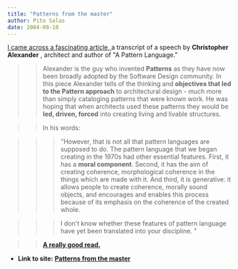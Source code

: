```yaml
---
title: "Patterns from the master"
author: Pito Salas
date: 2004-09-10
---
```


[I came across a fascinating article,
](<http://www.patternlanguage.com/archive/ieee/ieeetext.htm>)a transcript of a
speech by **Christopher Alexander** , architect and author of "A Pattern
Language."

>>

>> Alexander is the guy who invented **Patterns** as they have now been
broadly adopted by the Software Design community. In this piece Alexander
tells of the thinking and **objectives that led to the Pattern approach** to
architectural design - much more than simply cataloging patterns that were
known work. He was hoping that when architects used these patterns they would
be **led, driven, forced** into creating living and livable structures.

>>

>> In his words:

>>

>>> "However, that is not all that pattern languages are supposed to do. The
pattern language that we began creating in the 1970s had other essential
features. First, it has a **moral component**. Second, it has the aim of
creating coherence, morphological coherence in the things which are made with
it. And third, it is generative: it allows people to create coherence, morally
sound objects, and encourages and enables this process because of its emphasis
on the coherence of the created whole.

>>>

>>> I don't know whether these features of pattern language have yet been
translated into your discipline. "

>>

>> **[A really good
read.](<http://www.patternlanguage.com/archive/ieee/ieeetext.htm>)**


* **Link to site:** **[Patterns from the master](None)**
